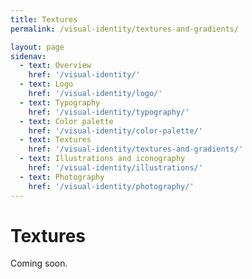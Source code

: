 ```yaml
---
title: Textures
permalink: /visual-identity/textures-and-gradients/

layout: page
sidenav:
  - text: Overview
    href: '/visual-identity/'
  - text: Logo
    href: '/visual-identity/logo/'
  - text: Typography
    href: '/visual-identity/typography/'
  - text: Color palette
    href: '/visual-identity/color-palette/'
  - text: Textures
    href: '/visual-identity/textures-and-gradients/'
  - text: Illustrations and iconography
    href: '/visual-identity/illustrations/'
  - text: Photography
    href: '/visual-identity/photography/'
---
```


# Textures

Coming soon.